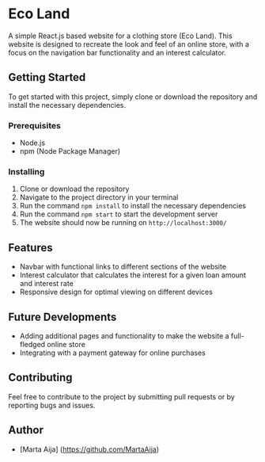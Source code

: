 # Eco Land

A simple React.js based website for a clothing store (Eco Land). This website is designed to recreate the look and feel of an online store, with a focus on the navigation bar functionality and an interest calculator. 

## Getting Started

To get started with this project, simply clone or download the repository and install the necessary dependencies. 

### Prerequisites

- Node.js 
- npm (Node Package Manager)

### Installing

1. Clone or download the repository
2. Navigate to the project directory in your terminal
3. Run the command `npm install` to install the necessary dependencies
4. Run the command `npm start` to start the development server
5. The website should now be running on `http://localhost:3000/`

## Features

- Navbar with functional links to different sections of the website
- Interest calculator that calculates the interest for a given loan amount and interest rate
- Responsive design for optimal viewing on different devices

## Future Developments

- Adding additional pages and functionality to make the website a full-fledged online store
- Integrating with a payment gateway for online purchases

## Contributing

Feel free to contribute to the project by submitting pull requests or by reporting bugs and issues.

## Author

- [Marta Aija] (https://github.com/MartaAija)
